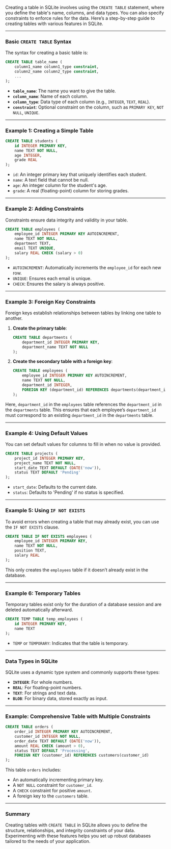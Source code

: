 Creating a table in SQLite involves using the `CREATE TABLE` statement, where you define the table's name, columns, and data types. You can also specify constraints to enforce rules for the data. Here’s a step-by-step guide to creating tables with various features in SQLite.

---

### Basic `CREATE TABLE` Syntax

The syntax for creating a basic table is:

```sql
CREATE TABLE table_name (
    column1_name column1_type constraint,
    column2_name column2_type constraint,
    ...
);
```

- **`table_name`**: The name you want to give the table.
- **`column_name`**: Name of each column.
- **`column_type`**: Data type of each column (e.g., `INTEGER`, `TEXT`, `REAL`).
- **`constraint`**: Optional constraint on the column, such as `PRIMARY KEY`, `NOT NULL`, `UNIQUE`.

---

### Example 1: Creating a Simple Table

```sql
CREATE TABLE students (
    id INTEGER PRIMARY KEY,
    name TEXT NOT NULL,
    age INTEGER,
    grade REAL
);
```

- `id`: An integer primary key that uniquely identifies each student.
- `name`: A text field that cannot be null.
- `age`: An integer column for the student's age.
- `grade`: A real (floating-point) column for storing grades.

---

### Example 2: Adding Constraints

Constraints ensure data integrity and validity in your table.

```sql
CREATE TABLE employees (
    employee_id INTEGER PRIMARY KEY AUTOINCREMENT,
    name TEXT NOT NULL,
    department TEXT,
    email TEXT UNIQUE,
    salary REAL CHECK (salary > 0)
);
```

- `AUTOINCREMENT`: Automatically increments the `employee_id` for each new row.
- `UNIQUE`: Ensures each email is unique.
- `CHECK`: Ensures the salary is always positive.

---

### Example 3: Foreign Key Constraints

Foreign keys establish relationships between tables by linking one table to another.

1. **Create the primary table**:

   ```sql
   CREATE TABLE departments (
       department_id INTEGER PRIMARY KEY,
       department_name TEXT NOT NULL
   );
   ```

2. **Create the secondary table with a foreign key**:

   ```sql
   CREATE TABLE employees (
       employee_id INTEGER PRIMARY KEY AUTOINCREMENT,
       name TEXT NOT NULL,
       department_id INTEGER,
       FOREIGN KEY (department_id) REFERENCES departments(department_id)
   );
   ```

Here, `department_id` in the `employees` table references the `department_id` in the `departments` table. This ensures that each employee’s `department_id` must correspond to an existing `department_id` in the `departments` table.

---

### Example 4: Using Default Values

You can set default values for columns to fill in when no value is provided.

```sql
CREATE TABLE projects (
    project_id INTEGER PRIMARY KEY,
    project_name TEXT NOT NULL,
    start_date TEXT DEFAULT (DATE('now')),
    status TEXT DEFAULT 'Pending'
);
```

- `start_date`: Defaults to the current date.
- `status`: Defaults to 'Pending' if no status is specified.

---

### Example 5: Using `IF NOT EXISTS`

To avoid errors when creating a table that may already exist, you can use the `IF NOT EXISTS` clause.

```sql
CREATE TABLE IF NOT EXISTS employees (
    employee_id INTEGER PRIMARY KEY,
    name TEXT NOT NULL,
    position TEXT,
    salary REAL
);
```

This only creates the `employees` table if it doesn’t already exist in the database.

---

### Example 6: Temporary Tables

Temporary tables exist only for the duration of a database session and are deleted automatically afterward.

```sql
CREATE TEMP TABLE temp_employees (
    id INTEGER PRIMARY KEY,
    name TEXT
);
```

- `TEMP` or `TEMPORARY`: Indicates that the table is temporary.

---

### Data Types in SQLite

SQLite uses a dynamic type system and commonly supports these types:

- **`INTEGER`**: For whole numbers.
- **`REAL`**: For floating-point numbers.
- **`TEXT`**: For strings and text data.
- **`BLOB`**: For binary data, stored exactly as input.
  
---

### Example: Comprehensive Table with Multiple Constraints

```sql
CREATE TABLE orders (
    order_id INTEGER PRIMARY KEY AUTOINCREMENT,
    customer_id INTEGER NOT NULL,
    order_date TEXT DEFAULT (DATE('now')),
    amount REAL CHECK (amount > 0),
    status TEXT DEFAULT 'Processing',
    FOREIGN KEY (customer_id) REFERENCES customers(customer_id)
);
```

This table `orders` includes:

- An automatically incrementing primary key.
- A `NOT NULL` constraint for `customer_id`.
- A `CHECK` constraint for positive `amount`.
- A foreign key to the `customers` table.

---

### Summary

Creating tables with `CREATE TABLE` in SQLite allows you to define the structure, relationships, and integrity constraints of your data. Experimenting with these features helps you set up robust databases tailored to the needs of your application.
